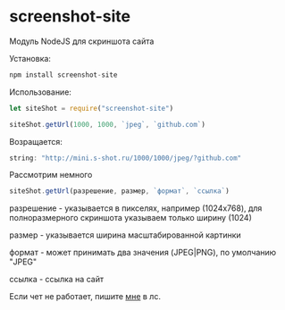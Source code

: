 # screenshot-site
Модуль NodeJS для скриншота сайта

Установка: 

```js
npm install screenshot-site
```

Использование:
```js
let siteShot = require("screenshot-site") 

siteShot.getUrl(1000, 1000, `jpeg`, `github.com`)
```

Возращается:

```js
string: "http://mini.s-shot.ru/1000/1000/jpeg/?github.com"
```

Рассмотрим немного
```js
siteShot.getUrl(разрешение, размер, `формат`, `ссылка`)
```

разрешение - указывается в пикселях, например (1024x768), для полноразмерного скриншота указываем только ширину (1024)

размер - указывается ширина масштабированной картинки

формат - может принимать два значения (JPEG|PNG), по умолчанию "JPEG"

ссылка - ссылка на сайт


Если чет не работает, пишите [мне](https://vk.com/tailsjs) в лс.